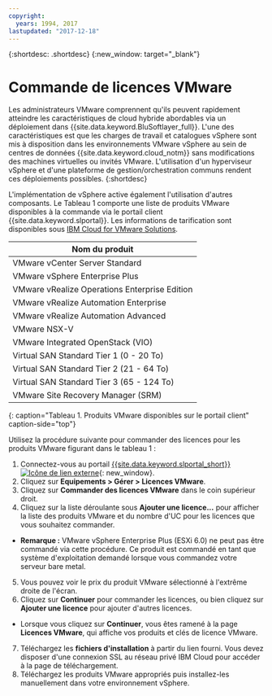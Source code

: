 ```yaml
---
copyright:
  years: 1994, 2017
lastupdated: "2017-12-18"
---
```


{:shortdesc: .shortdesc}
{:new_window: target="_blank"}

# Commande de licences VMware

Les administrateurs VMware comprennent qu'ils peuvent rapidement atteindre les caractéristiques de cloud hybride abordables via un déploiement dans {{site.data.keyword.BluSoftlayer_full}}. L'une des caractéristiques est que les charges de travail et catalogues vSphere sont mis à disposition dans les environnements VMware vSphere au sein de centres de données {{site.data.keyword.cloud_notm}} sans modifications des machines virtuelles ou invités VMware. L'utilisation d'un hyperviseur vSphere et d'une plateforme de gestion/orchestration communs rendent ces déploiements possibles.
{:shortdesc}

L'implémentation de vSphere active également l'utilisation d'autres composants. Le Tableau 1 comporte une liste de produits VMware disponibles à la commande via le portail client {{site.data.keyword.slportal}}. Les informations de tarification sont disponibles sous [IBM Cloud for VMware Solutions](http://www.softlayer.com/vmware-solutions).

|Nom du produit|
|---|
|VMware vCenter Server Standard|
|VMware vSphere Enterprise Plus|
|VMware vRealize Operations Enterprise Edition|
|VMware vRealize Automation Enterprise|
|VMware vRealize Automation Advanced|
|VMware NSX-V|
|VMware Integrated OpenStack (VIO)|
|Virtual SAN Standard Tier 1 (0 - 20 To)|
|Virtual SAN Standard Tier 2 (21 - 64 To)|
|Virtual SAN Standard Tier 3 (65 - 124 To)|
|VMware Site Recovery Manager (SRM)|
{: caption="Tableau 1. Produits VMware disponibles sur le portail client" caption-side="top"}

Utilisez la procédure suivante pour commander des licences pour les produits VMware figurant dans le tableau 1 :
1. Connectez-vous au portail [{{site.data.keyword.slportal_short}} ![Icône de lien externe](../../icons/launch-glyph.svg "Icône de lien externe")](https://control.softlayer.com/){: new_window}.
2. Cliquez sur **Equipements > Gérer > Licences VMware**. 
3. Cliquez sur **Commander des licences VMware** dans le coin supérieur droit.
4. Cliquez sur la liste déroulante sous **Ajouter une licence...** pour afficher la liste des produits VMware et du nombre d'UC pour les licences que vous souhaitez commander.
  * **Remarque :** VMware vSphere Enterprise Plus (ESXi 6.0) ne peut pas être commandé via cette procédure. Ce produit est commandé en tant que système d'exploitation demandé lorsque vous commandez votre serveur bare metal. 
5. Vous pouvez voir le prix du produit VMware sélectionné à l'extrême droite de l'écran.
6. Cliquez sur **Continuer** pour commander les licences, ou bien cliquez sur **Ajouter une licence** pour ajouter d'autres licences.
  * Lorsque vous cliquez sur **Continuer**, vous êtes ramené à la page **Licences VMware**, qui affiche vos produits et clés de licence VMware.
7. Téléchargez les **fichiers d'installation** à partir du lien fourni. Vous devez disposer d'une connexion SSL au réseau privé IBM Cloud pour accéder à la page de téléchargement.
8. Téléchargez les produits VMware appropriés puis installez-les manuellement dans votre environnement vSphere.
